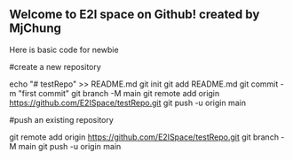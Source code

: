 ## Welcome to E2I space on Github! created by MjChung

Here is basic code for newbie

#create a new repository

echo "# testRepo" >> README.md
git init
git add README.md
git commit -m "first commit"
git branch -M main
git remote add origin https://github.com/E2ISpace/testRepo.git
git push -u origin main


#push an existing repository

git remote add origin https://github.com/E2ISpace/testRepo.git
git branch -M main
git push -u origin main

<!--

**Here are some ideas to get you started:**

🙋‍♀️ A short introduction - what is your organization all about?
🌈 Contribution guidelines - how can the community get involved?
👩‍💻 Useful resources - where can the community find your docs? Is there anything else the community should know?
🍿 Fun facts - what does your team eat for breakfast?
🧙 Remember, you can do mighty things with the power of [Markdown](https://docs.github.com/github/writing-on-github/getting-started-with-writing-and-formatting-on-github/basic-writing-and-formatting-syntax)
-->
